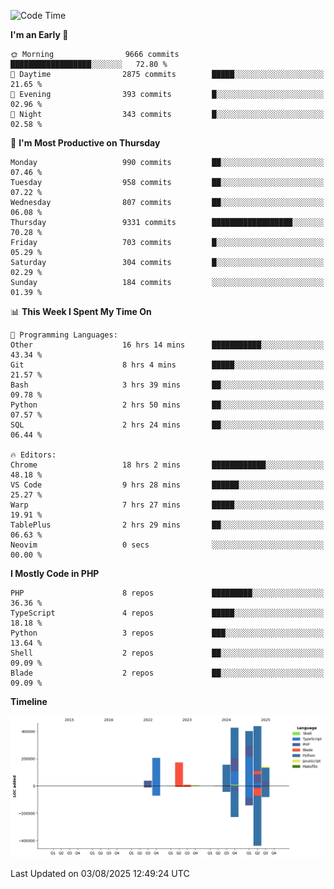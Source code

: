 <!--START_SECTION:waka-->
![Code Time](http://img.shields.io/badge/Code%20Time-3%2C934%20hrs%2028%20mins-blue)

**I'm an Early 🐤** 

```text
🌞 Morning                9666 commits        ██████████████████░░░░░░░   72.80 % 
🌆 Daytime                2875 commits        █████░░░░░░░░░░░░░░░░░░░░   21.65 % 
🌃 Evening                393 commits         █░░░░░░░░░░░░░░░░░░░░░░░░   02.96 % 
🌙 Night                  343 commits         █░░░░░░░░░░░░░░░░░░░░░░░░   02.58 % 
```
📅 **I'm Most Productive on Thursday** 

```text
Monday                   990 commits         ██░░░░░░░░░░░░░░░░░░░░░░░   07.46 % 
Tuesday                  958 commits         ██░░░░░░░░░░░░░░░░░░░░░░░   07.22 % 
Wednesday                807 commits         ██░░░░░░░░░░░░░░░░░░░░░░░   06.08 % 
Thursday                 9331 commits        ██████████████████░░░░░░░   70.28 % 
Friday                   703 commits         █░░░░░░░░░░░░░░░░░░░░░░░░   05.29 % 
Saturday                 304 commits         █░░░░░░░░░░░░░░░░░░░░░░░░   02.29 % 
Sunday                   184 commits         ░░░░░░░░░░░░░░░░░░░░░░░░░   01.39 % 
```


📊 **This Week I Spent My Time On** 

```text
💬 Programming Languages: 
Other                    16 hrs 14 mins      ███████████░░░░░░░░░░░░░░   43.34 % 
Git                      8 hrs 4 mins        █████░░░░░░░░░░░░░░░░░░░░   21.57 % 
Bash                     3 hrs 39 mins       ██░░░░░░░░░░░░░░░░░░░░░░░   09.78 % 
Python                   2 hrs 50 mins       ██░░░░░░░░░░░░░░░░░░░░░░░   07.57 % 
SQL                      2 hrs 24 mins       ██░░░░░░░░░░░░░░░░░░░░░░░   06.44 % 

🔥 Editors: 
Chrome                   18 hrs 2 mins       ████████████░░░░░░░░░░░░░   48.18 % 
VS Code                  9 hrs 28 mins       ██████░░░░░░░░░░░░░░░░░░░   25.27 % 
Warp                     7 hrs 27 mins       █████░░░░░░░░░░░░░░░░░░░░   19.91 % 
TablePlus                2 hrs 29 mins       ██░░░░░░░░░░░░░░░░░░░░░░░   06.63 % 
Neovim                   0 secs              ░░░░░░░░░░░░░░░░░░░░░░░░░   00.00 % 
```

**I Mostly Code in PHP** 

```text
PHP                      8 repos             █████████░░░░░░░░░░░░░░░░   36.36 % 
TypeScript               4 repos             █████░░░░░░░░░░░░░░░░░░░░   18.18 % 
Python                   3 repos             ███░░░░░░░░░░░░░░░░░░░░░░   13.64 % 
Shell                    2 repos             ██░░░░░░░░░░░░░░░░░░░░░░░   09.09 % 
Blade                    2 repos             ██░░░░░░░░░░░░░░░░░░░░░░░   09.09 % 
```



**Timeline**

![Lines of Code chart](https://raw.githubusercontent.com/abrahamgreyson/abrahamgreyson/main/assets/bar_graph.png)


 Last Updated on 03/08/2025 12:49:24 UTC
<!--END_SECTION:waka-->

